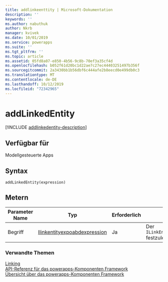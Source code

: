 ```yaml
---
title: addlinkeenttity | Microsoft-Dokumentation
description: ''
keywords: ''
ms.author: nabuthuk
author: Nkrb
manager: kvivek
ms.date: 10/01/2019
ms.service: powerapps
ms.suite: ''
ms.tgt_pltfrm: ''
ms.topic: article
ms.assetid: 05fd8a07-e850-4b56-9c8b-70ef3a35cf4d
ms.openlocfilehash: b052f61d20bc1d22ae7c27ec44403251497b356f
ms.sourcegitcommit: 2a3430bb1b56dbf6c444afe2b8eecd0e499db0c3
ms.translationtype: MT
ms.contentlocale: de-DE
ms.lasthandoff: 10/12/2019
ms.locfileid: "72342965"
---
```

# <a name="addlinkedentity"></a>addLinkedEntity

[!INCLUDE [addlinkedentity-description](includes/addlinkedentity-description.md)]

## <a name="available-for"></a>Verfügbar für 

Modellgesteuerte Apps

## <a name="syntax"></a>Syntax

`addLinkedEntity(expression)`

## <a name="parameters"></a>Metern

| Parameter Name|Typ|Erforderlich|Beschreibung|
| ------------- |----|--------|-----------|
|Begriff|[Ilinkentityexpoabdexpression](../ilinkentityexposedexpression.md)|Ja|Der `ILinkEntityExposedExpression` festzulegenden.|

### <a name="related-topics"></a>Verwandte Themen

[Linking](../linking.md)<br/>
[API-Referenz für das powerapps-Komponenten Framework](../../reference/index.md)<br/>
[Übersicht über das powerapps-Komponenten Framework](../../overview.md)